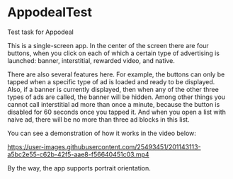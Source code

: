 # AppodealTest
Test task for Appodeal

This is a single-screen app. In the center of the screen there are four buttons, when you click on each of which a certain type of advertising is launched: banner, interstitial, rewarded video, and native.

There are also several features here. For example, the buttons can only be tapped when a specific type of ad is loaded and ready to be displayed. Also, if a banner is currently displayed, then when any of the other three types of ads are called, the banner will be hidden. Among other things you cannot call interstitial ad more than once a minute, because the button is disabled for 60 seconds once you tapped it. And when you open a list with naive ad, there will be no more than three ad blocks in this list.

You can see a demonstration of how it works in the video below:

https://user-images.githubusercontent.com/25493451/201143113-a5bc2e55-c62b-42f5-aae8-f56640451c03.mp4

By the way, the app supports portrait orientation.
